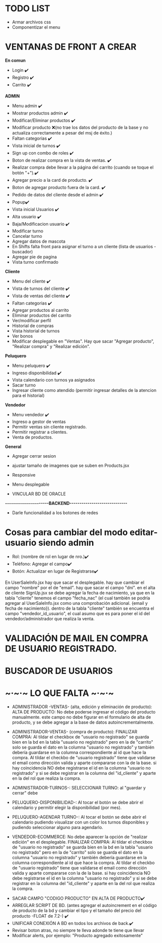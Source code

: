 # TODO LIST

* Armar archivos css
* Componentizar el menu

# VENTANAS DE FRONT A CREAR
**En comun**
 * Login ✔️
 * Registro ✔️
 * Carrito ✔️

**ADMIN**
 * Menu admin ✔️
 * Mostrar productos admin ✔️
 * Modificar/Eliminar productos ✔️  
 * Modificar producto ❌(no trae los datos del producto de la base y no actualiza correctamente a pesar del msj de éxito.)
 * Faltan categorias ✔️
 * Vista inicial de turnos ✔️
 * Sign up con combo de roles ✔️
 * Boton de realizar compra en la vista de ventas. ✔️
 * Realizar compra debe llevar a la página del carrito (cuando se toque el botón "+").✔️
 * Agregar precio a la card de producto. ✔️
 * Boton de agregar producto fuera de la card. ✔️
 * Pedido de datos del cliente desde el admin ✔️
 * Popup✔️
 * Vista inicial Usuarios ✔️
 * Alta usuario ✔️
 * Baja/Modificacion usuario ✔️
 * Modificar turno
 * Cancelar turno
 * Agregar datos de mascota
 * En Shifts falta front para asignar el turno a un cliente (lista de usuarios - buscador)
 * Agregar pie de pagina 
 * Vista turno confirmado
 
 **Cliente**
 * Menu del cliente ✔️
 * Vista de turnos del cliente ✔️
 * Vista de ventas del cliente ✔️
 * Faltan categorias ✔️
 * Agregar productos al carrito
 * Eliminar productos del carrito
 * Ver/modificar perfil
 * Historial de compras
 * Vista historial de turnos
 * Ver bonos
 * Modificar desplegable en "Ventas". Hay que sacar "Agregar producto", "Realizar compra" y "Realizar edición".
 


 **Peluquero**
 * Menu peluquero ✔️
 * Ingreso disponibilidad ✔️
 * Vista calendario con turnos ya asignados
 * Sacar turno
 * Ingresar cliente como atendido (permitir ingresar detalles de la atencion para el historial)

 **Vendedor**
* Menu vendedor ✔️
* Ingreso a gestor de ventas
* Permitir ventas sin cliente registrado.
* Permitir registrar a clientes.
* Venta de productos.

 **General**
* Agregar cerrar sesion
* ajustar tamaño de imagenes que se suben en Products.jsx
* Responsive
* Menu desplegable

* VINCULAR BD DE ORACLE


**----------------------BACKEND-----------------------------**

* Darle funcionalidad a los botones de redes

# Cosas para cambiar del modo editar-usuario siendo admin #

* Rol: (nombre de rol en lugar de nro.)✔️
* Teléfono: Agregar el campo✔️
* Botón: Actualizar en lugar de Registrarse✔️


En UserSaleInfo.jsx hay que sacar el desplegable. hay que cambiar el campo "nombre" por el de "email". 
hay que sacar el campo "dni".
en el alta de cliente SignUp.jsx se debe agregar la fecha de nacimiento, ya que en la tabla "cliente" 
tenemos el campo "fecha_nac" (el cual también se podría agregar al UserSaleInfo.jsx como una comprobación adicional. 
{email y fecha de nacimiento}). 
dentro de la tabla "cliente" también se encuentra el campo "vendedor_id_usuario", 
el cual asumo que es para poner el id del vendedor/administrador que realiza la venta.

# VALIDACIÓN DE MAIL EN COMPRA DE USUARIO REGISTRADO.
# BUSCADOR DE USUARIOS

# ~·~·~ LO QUE FALTA ~·~·~ #
* ADMINISTRADOR -VENTAS- (alta, edición y eliminación de producto):
    ALTA DE PRODUCTO: No debe poderse ingresar el código del producto manualmente. este campo no debe figurar en el formulario de alta de producto, y se debe agregar a la base de datos autoincrementalmente.

* ADMINISTRADOR-VENTAS- (compra de producto):
    FINALIZAR COMPRA: Al tildar el checkbox de "usuario no registrado" se guarda bien en la bd en la tabla "usuario no registrado" pero en la de "carrito" solo se guarda el dato en la columna "usuario no registrado" y también debería guardarse en la columna correspondiente al id que hace la compra.
    Al tildar el checkbo de "usuario registrado" tiene que validarse el email como dirección valida y aparte compararse con la de la base. si hay coincidencia NO debe registrarse el id en la columna "usuario no registrado" y si se debe registrar en la columna del "id_cliente" y aparte en la del rol que realiza la compra.
    
* ADMINISTRADOR-TURNOS-:
    SELECCIONAR TURNO: al "guardar y cerrar" debe

* PELUQUERO-DISPONIBILIDAD-:
    Al tocar el botón se debe abrir el calendario y permitir elegir la disponibilidad (por mes).
* PELUQUERO-AGENDAR TURNO-:
    Al tocar el botón se debe abrir el calendario pudiendo visualizar con un color los turnos disponibles y pudiendo seleccionar alguno para agendarlo.

* VENDEDOR-ECOMMERCE:
    No debe aparecer la opción de "realizar edición" en el desplegable.
    FINALIZAR COMPRA: Al tildar el checkbox de "usuario no registrado" se guarda bien en la bd en la tabla "usuario no registrado" pero en la de "carrito" solo se guarda el dato en la columna "usuario no registrado" y también debería guardarse en la columna correspondiente al id que hace la compra.
    Al tildar el checkbo de "usuario registrado" tiene que validarse el email como dirección valida y aparte compararse con la de la base. si hay coincidencia NO debe registrarse el id en la columna "usuario no registrado" y si se debe registrar en la columna del "id_cliente" y aparte en la del rol que realiza la compra.

- SACAR CAMPO "CODIGO PRODUCTO" EN ALTA DE PRODUCTO✔️
- ARREGLAR SCRIPT DE BD. (antes agregar el autoincrement en el código de producto de la bd y cambiar el tipo y el tamaño del precio del       producto -FLOAT de 7.2-) ✔️
- UNIFICAR CONEXIÓN A BD en todos los archivos de back.✔️
- Revisar boton atras, no siempre te lleva adonde te tiene que llevar
- Modificar alerts, por ejemplo: "Producto agregado exitosamente"
